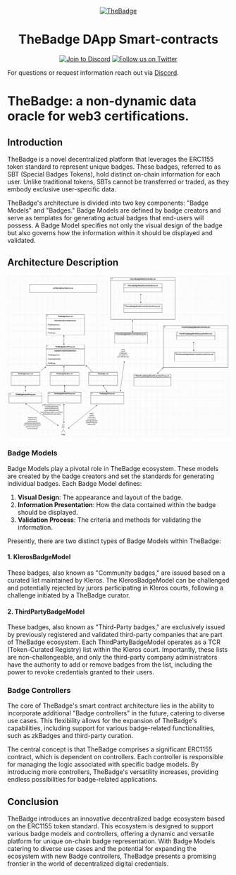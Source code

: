 <p align="center">
  <a href="https://thebadge.xyz">
    <img alt="TheBadge" src="https://thebadge.xyz/favicon.ico" width="128">
  </a>
</p>

<h1 align="center">TheBadge DApp Smart-contracts</h1>

<p align="center">
  <a href="https://discord.com/invite/FTxtkgbAC4"><img src="https://img.shields.io/discord/1006480637512917033?style=plastic" alt="Join to Discord"></a>
  <a href="https://twitter.com/intent/user?screen_name=thebadgexyz"><img src="https://img.shields.io/twitter/follow/thebadgexyz?style=social" alt="Follow us on Twitter"></a>
</p>

For questions or request information reach out via [Discord](https://discord.gg/tVP75NqVuC).

# TheBadge: a non-dynamic data oracle for web3 certifications.

## Introduction

TheBadge is a novel decentralized platform that leverages the ERC1155 token standard to represent unique badges. These badges, referred to as SBT (Special Badges Tokens), hold distinct on-chain information for each user. Unlike traditional tokens, SBTs cannot be transferred or traded, as they embody exclusive user-specific data.

TheBadge's architecture is divided into two key components: "Badge Models" and "Badges." Badge Models are defined by badge creators and serve as templates for generating actual badges that end-users will possess. A Badge Model specifies not only the visual design of the badge but also governs how the information within it should be displayed and validated.

## Architecture Description

![SC-Architecture](assets/images/SC-Architecture.png)

### Badge Models

Badge Models play a pivotal role in TheBadge ecosystem. These models are created by the badge creators and set the standards for generating individual badges. Each Badge Model defines:

1. **Visual Design**: The appearance and layout of the badge.
2. **Information Presentation**: How the data contained within the badge should be displayed.
3. **Validation Process**: The criteria and methods for validating the information.

Presently, there are two distinct types of Badge Models within TheBadge:

#### 1. KlerosBadgeModel

These badges, also known as "Community badges," are issued based on a curated list maintained by Kleros. The KlerosBadgeModel can be challenged and potentially rejected by jurors participating in Kleros courts, following a challenge initiated by a TheBadge curator.

#### 2. ThirdPartyBadgeModel

These badges, also known as "Third-Party badges," are exclusively issued by previously registered and validated third-party companies that are part of TheBadge ecosystem. Each ThirdPartyBadgeModel operates as a TCR (Token-Curated Registry) list within the Kleros court. Importantly, these lists are non-challengeable, and only the third-party company administrators have the authority to add or remove badges from the list, including the power to revoke credentials granted to their users.

### Badge Controllers

The core of TheBadge's smart contract architecture lies in the ability to incorporate additional "Badge controllers" in the future, catering to diverse use cases. This flexibility allows for the expansion of TheBadge's capabilities, including support for various badge-related functionalities, such as zkBadges and third-party curation.

The central concept is that TheBadge comprises a significant ERC1155 contract, which is dependent on controllers. Each controller is responsible for managing the logic associated with specific badge models. By introducing more controllers, TheBadge's versatility increases, providing endless possibilities for badge-related applications.

## Conclusion

TheBadge introduces an innovative decentralized badge ecosystem based on the ERC1155 token standard. This ecosystem is designed to support various badge models and controllers, offering a dynamic and versatile platform for unique on-chain badge representation. With Badge Models catering to diverse use cases and the potential for expanding the ecosystem with new Badge controllers, TheBadge presents a promising frontier in the world of decentralized digital credentials.

